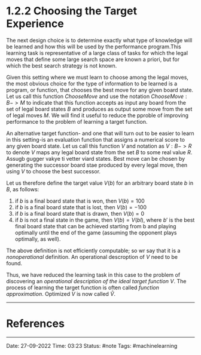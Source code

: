 # 1.2.2 Choosing the Target Experience


The next design choice is to determine exactly what type of knowledge will be learned and how this will be used by the performance program.This learning task is representative of a large class of tasks for which the legal moves that define some large search space are known a priori, but for which the best search strategy is not known.

Given this setting where we must learn to choose among the legal moves, the most obvious choice for the type of information to be learned is a program, or function, that chooses the best move for any given board state. Let us call this function $ChooseMove$ and use the notation $ChooseMove : B -> M$ to indicate that this function accepts as input any board from the set of legal board states $B$ and produces as output some move from the set of legal moves $M$. We will find it useful to reduce the pproble of improving performance to the problem of learning a target function. 

An alternative target function- and one that will turn out to be easier to learn in this setting-is an evaluation function that assigns a numerical score to any given board state. Let us call this function $V$ and notation as $V : B -> R$ to denote $V$ maps any legal board state from the set $B$ to some real value $R$. Assugb gugger vakye ti vetter viard states. Best move can be chosen by generating the successor board stae produced by every legal move, then using $V$ to choose the best successor.

Let us therefore define the target value $V(b)$ for an arbitrary board state $b$ in $B$, as follows:
1. if $b$ is a final board state that is won, then $V(b) = 100$
2. if $b$ is a final board state that is lost, then $V(b) = -100$
3. if $b$ is a final board state that is drawn, then $V(b) = 0$
4. if $b$ is not a final state in the game, then $V(b) = V(bl)$, where $b'$ is the best final board state that can be achieved starting from b and playing optimally until the end of the game (assuming the opponent plays optimally, as well).

The above definition is not efficiently computable; so wr say that it is a *nonoperational* definition. An operational descroption of $V$ need to be found.

Thus, we have reduced the learning task in this case to the problem of discovering an *operational description of the ideal target function* $V$. The process of learning the target function is often called *function approximation*. Optimized $V$ is now called $\hat{V}$.



---
# References


---
Date: 27-09-2022
Time: 03:23
Status: #note
Tags: #machinelearning
